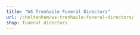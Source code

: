 ```yaml
---
title: "WS Trenhaile Funeral Directors"
url: /cheltenham/ws-trenhaile-funeral-directors/
shop: funeral directors
---
```

